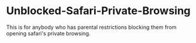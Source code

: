 # Unblocked-Safari-Private-Browsing
This is for anybody who has parental restrictions blocking them from opening safari's private browsing.
